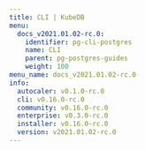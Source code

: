 ```yaml
---
title: CLI | KubeDB
menu:
  docs_v2021.01.02-rc.0:
    identifier: pg-cli-postgres
    name: CLI
    parent: pg-postgres-guides
    weight: 100
menu_name: docs_v2021.01.02-rc.0
info:
  autocaler: v0.1.0-rc.0
  cli: v0.16.0-rc.0
  community: v0.16.0-rc.0
  enterprise: v0.3.0-rc.0
  installer: v0.16.0-rc.0
  version: v2021.01.02-rc.0
---
```


